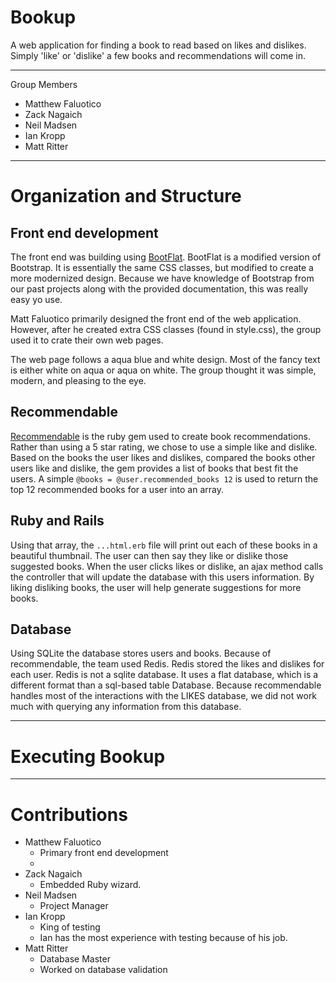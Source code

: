 # Bookup
A web application for finding a book to read based on likes and dislikes. Simply 'like' or 'dislike' a few books and recommendations will come in. 

----

Group Members 
- Matthew Faluotico
- Zack Nagaich
- Neil Madsen
- Ian Kropp
- Matt Ritter

----
# Organization and Structure

## Front end development

The front end was building using [BootFlat](http://bootflat.github.io/). BootFlat is a modified version of Bootstrap. It is essentially the same CSS classes, but modified to create a more modernized design. Because we have knowledge of Bootstrap from our past projects along with the provided documentation, this was really easy yo use.

Matt Faluotico primarily designed the front end of the web application. However, after he created extra CSS classes (found in style.css), the group used it to crate their own web pages.

The web page follows a aqua blue and white design. Most of the fancy text is either white on aqua or aqua on white. The group thought it was simple, modern, and pleasing to the eye.

## Recommendable

[Recommendable](https://github.com/davidcelis/recommendable) is the ruby gem used to create book recommendations. Rather than using a 5 star rating, we chose to use a simple like and dislike. Based on the books the user likes and dislikes, compared the books other users like and dislike, the gem provides a list of books that best fit the users. A simple `@books = @user.recommended_books 12` is used to return the top 12 recommended books for a user into an array. 

## Ruby and Rails

Using that array, the `...html.erb` file will print out each of these books in a beautiful thumbnail. The user can then say they like or dislike those suggested books. When the user clicks likes or dislike, an ajax method calls the controller that will update the database with this users information. By liking disliking books, the user will help generate suggestions for more books. 

## Database

Using SQLite the database stores users and books. Because of recommendable, the team used Redis. Redis stored the likes and dislikes for each user. Redis is not a sqlite database. It uses a flat database, which is a different format than a sql-based table Database. Because recommendable handles most of the interactions with the LIKES database, we did not work much with querying any information from this database. 



----
# Executing Bookup


---
# Contributions

- Matthew Faluotico
    + Primary front end development
    + 
- Zack Nagaich
    + Embedded Ruby wizard. 
- Neil Madsen
    + Project Manager
- Ian Kropp
    + King of testing 
    + Ian has the most experience with testing because of his job. 
- Matt Ritter
    + Database Master
    + Worked on database validation 
